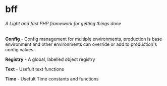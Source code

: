 # bff
###### A Light and fast PHP framework for getting things done

**Config** - Config management for multiple environments, production is base environment and other environments can override or add to production's config values

**Registry** - A global, labelled object registry

**Text** - Usefult text functions

**Time** - Usefult Time constants and functions

